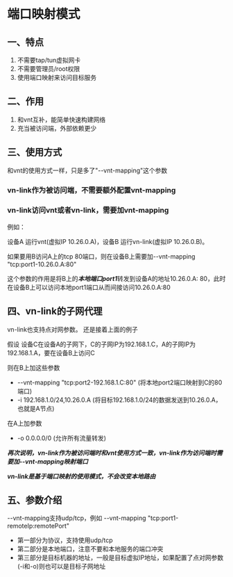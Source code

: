 # 端口映射模式

## 一、特点

1. 不需要tap/tun虚拟网卡
2. 不需要管理员/root权限
3. 使用端口映射来访问目标服务

## 二、作用

1. 和vnt互补，能简单快速构建网络
2. 充当被访问端，外部依赖更少

## 三、使用方式

和vnt的使用方式一样，只是多了"--vnt-mapping"这个参数

### vn-link作为被访问端，不需要额外配置vnt-mapping

### vn-link访问vnt或者vn-link，需要加vnt-mapping

例如：

设备A 运行vnt(虚拟IP 10.26.0.A)，设备B 运行vn-link(虚拟IP 10.26.0.B)。

如果要用B访问A上的tcp 80端口，则在设备B上需要加--vnt-mapping "tcp:port1-10.26.0.A:80"

这个参数的作用是将B上的***本地端口port1***转发到设备A的地址10.26.0.A:
80，此时在设备B上可以访问本地port1端口从而间接访问10.26.0.A:80

## 四、vn-link的子网代理

vn-link也支持点对网参数。 还是接着上面的例子

假设 设备C在设备A的子网下，C的子网IP为192.168.1.C，A的子网IP为192.168.1.A，要在设备B上访问C

则在B上加这些参数

- --vnt-mapping "tcp:port2-192.168.1.C:80" (将本地port2端口映射到C的80端口)
- -i 192.168.1.0/24,10.26.0.A (将目标192.168.1.0/24的数据发送到10.26.0.A，也就是A节点)

在A上加参数

- -o 0.0.0.0/0 (允许所有流量转发)

***再次说明，vn-link作为被访问端时和vnt使用方式一致，vn-link作为访问端时需要加--vnt-mapping映射端口***

***vn-link是基于端口映射的使用模式，不会改变本地路由***

## 五、参数介绍

--vnt-mapping支持udp/tcp，例如 --vnt-mapping "tcp:port1-remoteIp:remotePort"

- 第一部分为协议，支持使用udp/tcp
- 第二部分是本地端口，注意不要和本地服务的端口冲突
- 第三部分是目标机器的地址，一般是目标虚拟IP地址，如果配置了点对网参数(-i和-o)则也可以是目标子网地址






